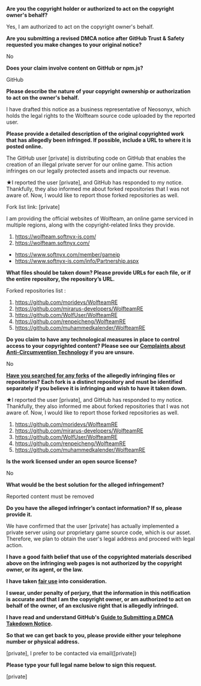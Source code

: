 **Are you the copyright holder or authorized to act on the copyright owner's behalf?**

Yes, I am authorized to act on the copyright owner's behalf.

**Are you submitting a revised DMCA notice after GitHub Trust & Safety requested you make changes to your original notice?**

No

**Does your claim involve content on GitHub or npm.js?**

GitHub

**Please describe the nature of your copyright ownership or authorization to act on the owner's behalf.**

I have drafted this notice as a business representative of Neosonyx, which holds the legal rights to the Wolfteam source code uploaded by the reported user.

**Please provide a detailed description of the original copyrighted work that has allegedly been infringed. If possible, include a URL to where it is posted online.**

The GitHub user [private] is distributing code on GitHub that enables the creation of an illegal private server for our online game. This action infringes on our legally protected assets and impacts our revenue.

★I reported the user [private], and GitHub has responded to my notice. Thankfully, they also informed me about forked repositories that I was not aware of. Now, I would like to report those forked repositories as well.

Fork list link: [private]

I am providing the official websites of Wolfteam, an online game serviced in multiple regions, along with the copyright-related links they provide.  
1) https://wolfteam.softnyx-is.com/  
2) https://wolfteam.softnyx.com/  
- https://www.softnyx.com/member/gameip  
- https://www.softnyx-is.com/info/Partnership.aspx  

**What files should be taken down? Please provide URLs for each file, or if the entire repository, the repository’s URL.**

Forked repositories list :  

1. https://github.com/moridevs/WolfteamRE  
2. https://github.com/mirarus-developers/WolfteamRE  
3. https://github.com/WolfUser/WolfteamRE  
4. https://github.com/renpeicheng/WolfteamRE  
5. https://github.com/muhammedkalender/WolfteamRE  

**Do you claim to have any technological measures in place to control access to your copyrighted content? Please see our <a href="https://docs.github.com/articles/guide-to-submitting-a-dmca-takedown-notice#complaints-about-anti-circumvention-technology">Complaints about Anti-Circumvention Technology</a> if you are unsure.**

No

**<a href="https://docs.github.com/articles/dmca-takedown-policy#b-what-about-forks-or-whats-a-fork">Have you searched for any forks</a> of the allegedly infringing files or repositories? Each fork is a distinct repository and must be identified separately if you believe it is infringing and wish to have it taken down.**

★I reported the user [private], and GitHub has responded to my notice. Thankfully, they also informed me about forked repositories that I was not aware of. Now, I would like to report those forked repositories as well.

1. https://github.com/moridevs/WolfteamRE
2. https://github.com/mirarus-developers/WolfteamRE
3. https://github.com/WolfUser/WolfteamRE
4. https://github.com/renpeicheng/WolfteamRE
5. https://github.com/muhammedkalender/WolfteamRE

**Is the work licensed under an open source license?**

No

**What would be the best solution for the alleged infringement?**

Reported content must be removed

**Do you have the alleged infringer’s contact information? If so, please provide it.**

We have confirmed that the user [private] has actually implemented a private server using our proprietary game source code, which is our asset. Therefore, we plan to obtain the user's legal address and proceed with legal action.

**I have a good faith belief that use of the copyrighted materials described above on the infringing web pages is not authorized by the copyright owner, or its agent, or the law.**

**I have taken <a href="https://www.lumendatabase.org/topics/22">fair use</a> into consideration.**

**I swear, under penalty of perjury, that the information in this notification is accurate and that I am the copyright owner, or am authorized to act on behalf of the owner, of an exclusive right that is allegedly infringed.**

**I have read and understand GitHub's <a href="https://docs.github.com/articles/guide-to-submitting-a-dmca-takedown-notice/">Guide to Submitting a DMCA Takedown Notice</a>.**

**So that we can get back to you, please provide either your telephone number or physical address.**

[private], I prefer to be contacted via email([private])

**Please type your full legal name below to sign this request.**

[private]
